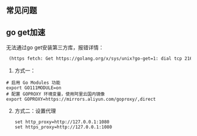 ## 常见问题

## go get加速

无法通过go get安装第三方库，报错详情：

```txt
 (https fetch: Get https://golang.org/x/sys/unix?go-get=1: dial tcp 216.239.37.1:443: connect: connection refused)
```

1. 方式一：

```shell
# 启用 Go Modules 功能
export GO111MODULE=on
# 配置 GOPROXY 环境变量，使用阿里云国内镜像
export GOPROXY=https://mirrors.aliyun.com/goproxy/,direct
```

2. 方式二：设置代理

	```shell
	set http_proxy=http://127.0.0.1:1080
	set https_proxy=http://127.0.0.1:1080
	```

